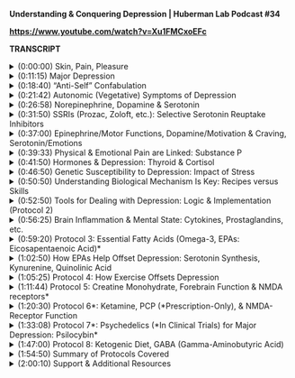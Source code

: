 **Understanding & Conquering Depression | Huberman Lab Podcast #34**

**https://www.youtube.com/watch?v=Xu1FMCxoEFc**

**TRANSCRIPT**

<details>
  <summary>(0:00:00) 	Skin, Pain, Pleasure </summary>
- Welcome to the Huberman Lab Podcast, where we discuss science and science-based tools for everyday life. I'm Andrew Huberman, and I'm a Professor of Neurobiology and Ophthalmology at Stanford School of Medicine. This month, we're talking all about disorders of the mind, things like depression, attention deficit disorders, eating disorders, schizophrenia, and bipolar disorder. During the course of this month, we are going to discuss the psychological and biological underpinnings of mood disorders of all kinds. You'll learn a lot of science. You'll also learn a lot about the various treatments that exist and that are in development for these various mood disorders. We will talk about behavioral tools, things like exercise, meditation, breath work, but also prescription drugs, supplements and novel compounds that are now being tested in various clinical trials. Across the month, I think you'll start to realize that there are common pathways underlying many mood disorders. In fact, mood disorders that look quite different from one another often depend on the action of the same neurochemicals or neural circuits in the brain and body. That actually should be a point of great relief because what it means is that by understanding the biology of one mood disorder or understanding how one treatment or behavioral intervention can impact a mood disorder, we gain insight into other mood disorders as well. As always, we will discuss science and science related tools that people could implement should they choose. Before we dive into today's topic, I'd like to discuss a very particular set of scientific findings that relate to today's topic, and that are important for understanding all mood disorders and all states of motivation, happiness, and sadness, as well as depression. Basically, I'm going to paraphrase a brief segment of my discussion with Dr. Anna Lembke, who I sat down with to discuss addiction and the biological basis of addiction and addiction treatment. A very important aspect of that discussion was when Dr. Lembke described the pleasure pain balance, literally the circuits in our brains that control our sense of pleasure and pain, and ultimately whether or not we remain happy in our pursuit of pleasure or not. This is an absolutely crucial aspect to the way that we function in everyday life, and especially under conditions of mood disorders. The pathway that she was describing is the so-called pleasure system. However, what most people don't realize is that the pleasure system is also directly associated with, and in fact is the very same system that modulates mental or psychological anguish and pain. Essentially what she described is that whenever we pursue something that we think will bring us pleasure, and that could be anything that we think will bring us pleasure from food, to video games, to sex, to a particular job or goal, short-term or long-term, that we experience release of the neuromodulator dopamine. Now, dopamine is associated with increased levels of motivation and drive. It is not the molecule of reward, it is the molecule of craving motivation and drive. However, as Dr. Lembke pointed out, when we are in pursuit of something, there is a release of dopamine in our brain that makes us feel motivated, and in general, it makes us feel good. But very shortly thereafter and beneath our conscious awareness, there is a tilt of the pleasure pain balance in the brain, literally a shift in the neural circuits that underlie pleasure and pain, such that every bit of pleasure or pleasure seeking that causes release of dopamine will be balanced out by a little bit of pain. And we don't experience this as physical pain, at least not at first, we experience it as craving for more of the thing that brought us pleasure. Now, that sounds pretty good. You get pleasure and then you get a little bit of pain to balance it out. It's subconscious and you experience it as the desire to seek out more pleasure. However, it's actually more diabolical than that. And we really need to keep an eye on this if we are to remain happy, if we are to remain in pursuit of our goals. The crucial thing to understand is that if we remain in constant pursuit of pleasure, the pain side of the balance tips so that each time we are in pursuit of that pleasureful thing, activity, or substance, we are going to experience, we literally achieve less dopamine release each subsequent time. So we get less pleasure and the amount of craving increases. Now, after a certain point or threshold, we call that addiction. And the way to reset the balance, and this is very important, the way to reset the balance is actually to enter into states in which we are not in pursuit of pleasure, to literally enter states in which we are bored, maybe even a little bored and anxious, and that resets the pleasure pain balance so that we can return to our pursuit of pleasure in a way that's healthy, and then in an ongoing way, won't lead to this over tipping or this increase in the amount of pain or addiction. So this is very important. And if this seemed vague, what this means is we should always be cautious of any state of mind or body or any pursuit that leads to very large increases in dopamine. And if it does, we should be very careful to not pursue that repeatedly over time. During today's episode, I'm going to give an example, a real life example of a discussion that I've been in with a young man who's 21 years old who's dealing with a disruption in this pleasure pain balance. He is essentially depressed and he's depressed because of his ongoing pursuit of a particular activity that initially led to a lot of dopamine, but over time has led to less and less dopamine and more and more of this pain side of the balance. We could call him addicted to that particular activity. Whether or not he's addicted by clinical standards or not, really, isn't important. What is important is that he experiences this as depression, as low affect as it's called or anhedonia, an inability to experience pleasure from that thing or from anything else. And he's currently undergoing treatment through a rebalancing of his pleasure pain pathway. So while I can't reveal his identity to you, that wouldn't be appropriate. He did give me permission to reveal the general architecture of what he's coping with. And I spent some hours with him on the phone this week, talking to him as well as to the various people that he's working with to really understand what's going on here 'cause I think it can illustrate the relationship between dopamine, pleasure, and pain for sake of addiction, but also for understanding how to avoid depressive states, how to remove ourselves from depressive states. And as you'll see today, as we discussed depression, many of the molecules and neural pathways and biological mechanisms that we know can be used to counter depression, feed back onto this pleasure pain balance. 

Before we begin, I'd like to say that this podcast is separate from my teaching and research roles at Stanford. It is however, part of my desire and effort to bring zero cost to consumer information about science and science related tools to the general public. In keeping with that theme, I'd like to thank the sponsors of today's podcast. Our first sponsor is InsideTracker. InsideTracker is a personalized nutrition platform that analyzes data from blood and DNA to help you better understand your body and help you reach your health goals. I've long been a believer in getting regular blood work done for the simple reason that many of the factors that impact our immediate and long-term health can only be detected from a quality blood test. The problem with most blood tests, however, is that you get information back about hormone levels, metabolic factors, et cetera, but you don't really know what to do with that information. Some things might be flagged as too high or too low, but really interpreting those data and taking action to bring those numbers into the ranges that you want is what it's really about. An InsideTracker makes all that very easy. They have a platform, it's a dashboard that will tell you for instance, what sorts of dietary changes or supplementation changes or exercise changes will help you bring various hormones, metabolic factors, and other factors into the ranges that are right for you. If you'd like to try InsideTracker, you can go to insidetracker.com/huberman. And if you do that, you'll get 25% off any of InsideTracker's plans. Just use the code "huberman" at checkout. Today's episode is also brought to us by Athletic Greens. Athletic Greens is an all-in-one vitamin mineral probiotic drink. I've been using athletic greens since way back in 2012. And so I'm delighted that they're sponsoring the podcast. The reason I started taking Athletic Greens and that I still take Athletic Greens is that it really covers all of my foundational nutrient and micronutrient needs. It has vitamins, minerals, and the thing that's especially important to me these days is the probiotics, because there are so many data that show that having a healthy gut microbiome is vital to having a healthy immune system and for healthy gut brain axis, literally the functioning of your brain, your mood, various aspects of brain inflammation or limiting brain inflammation are facilitated by having a healthy gut microbiome. And that's facilitated by getting the proper probiotics. If you'd like to try Athletic Greens, you can go to athleticgreens.com/huberman. And if you do that, you can claim their special offer. The special offer is five free travel packs, which make it very easy to mix up Athletic Greens while you're on the road or in the car, and a year supply of vitamin D3K2. Vitamin D3K2 have been shown to have a number of different positive health effects on hormones, on cardiovascular health, and so on. Again, that's athleticgreens.com/huberman to claim their special offer. Today's episode is also brought to us by Belcampo. Belcampo is a regenerative farm in Northern California that raises organic, grass fed, and finished certified humane meats. I don't need a lot of meat. Typically my diet regime is one in which I fast until about noon, and then I have a lunch which is fairly low carbs. So I'll have some piece of meat or chicken or fish and some salad typically. And then in the evening is when I tend to emphasize carbohydrates. That helps me be really alert during the day and sleep well at night. When I do eat meat, I insist that the meat be of the very highest quality and that it is sourced in humane ways. Belcampo's animals graze on open pastures and seasonal grasses, and that results in meat that is higher in nutrients and healthy fats. There are now a lot of data pointing to the fact that high levels of omega-3 fatty acids are vital for mood, for cardiovascular health and various aspects of maintaining what's called a healthy Inflammatone, the various things in our brain and body that maintain a healthy inflammation response, but one that doesn't go out of whack or get unchecked in any way that is detrimental to us. If you'd like to try Belcampo, first-time customers can get 20% off by going to belcampo.com/huberman and using the code "Huberman" at checkout. That's belcampo.com/huberman for 20% off and use the code "Huberman" at checkout. 
  </details>
  
<details>
<summary>(0:11:15)	 Major Depression</summary>
Today we're discussing depression. In particular, we're going to talk about major depression. The phrase major depression is used to distinguish one form of depression from the other, the other one being bipolar depression. Bipolar depression, sometimes called bipolar disorder, is really characterized by manic highs. So where people aren't sleeping and they're talking very fast, and they're buying things and pursuing resources that they can't afford, they're starting relationships left and right, they're manic, followed by periods of crashes of feeling very low, lethargic, and so on. Bipolar depression is an absolutely crucial thing for us to discuss. And therefore we are going to have an entire separate episode related to bipolar depression. Today, we're going to talk about major depression, also sometimes called unipolar depression, just because it doesn't have the highs and lows. It's more characterized by the lows. We're going to talk about the biology, the psychology, and the various treatments, behavioral, drug, supplementation, diet, exercise, all of that. Before we go forward into the material, I just want to emphasize that any discussion about mood disorders carries with it a particular sensitivity, and that sensitivity is one related to self-diagnosis. Today's episode, and indeed in the future episodes for this month on mood disorders, you're going to hear various symptomologies that are used to diagnose and characterize these disorders. If you recognize some of these symptomologies in yourself or in others that you know, that's an important thing to take note of. However, accurate diagnosis really should be done by a qualified healthcare professional. So at once I'm saying, keep your eyes and your ears up for things that sound familiar to you that might be of concern. And at the same time, I'm saying don't necessarily leap to conclusions. Take those flags of concern if they're there and bring them to a qualified healthcare professional, and they'll be able to properly diagnose you as having a particular mood disorder or diagnose somebody as having a particular mood disorder or not. And that's an essential step. I don't say this to protect us, I said this really to protect you. Okay, let's have a fact-based discussion about depression. And I promise you that where we don't know certain things about depression, I will be clear to tell you. In fact, we are going to talk about some treatments for depression that are looking very promising, and that right now are actually being used more and more. And from my read of the mechanistic literature, we're still a bit in the dark as to how these work. That's actually a common theme of medicine. Many times there are treatments that seem promising or that look really terrific. And there isn't a lot of understanding about mechanism. However, any good discussion about neuroscience and in particular about mood disorders, has to get into mechanisms. So we're going to do that. And in doing that, we're going to frame the discussion for the tools of how to keep depression at bay and how to deal with it if you happen to find yourself depressed, or if you know somebody else who's depressed. What is this thing we call depression? Was I mentioned before, it has two forms, bipolar depression, which we're not talking about today, and major depression, also called unipolar depression is the other. Major depression impacts 5% of the population. That is any enormous number. That means if you're in a class of 100 people, five of them are dealing with major depression or have at some point. Look around you in any environment and you can be sure that a good portion of the people that you're surrounded by is impacted by depression, or will be at some point. So this is something we really have to take seriously and that we want to understand. It is the number four cause of disability. A lot of people miss work, miss school, and before then likely perform poorly in work or school due to major depression. Now there's a very serious challenge in having a discussion about depression and it relates directly to the challenges in diagnosing depression. Earlier, I did an episode with Dr. Karl Deisseroth, who is indeed a medical doctor and a PhD. He's a psychiatrist. And he made a very important point, which is that the field of psychiatry and psychology are confronted with a challenge, which is they're trying to understand what's going on within the stuff that's in our brains that's deep to our skulls. We don't have access to that without brain imaging and electrodes and things like that. Someone just comes into the office and the dissection tool for depression so to speak is language. In order to determine if somebody has depression or not, we have to use language, how they talk about things, also how they carry their body. Also some general patterns of health. So let's talk about depression the way that clinicians talk about depression, because one of the issues is that we use the word depression loosely. A lot of people say, "Oh, I'm so depressed. "I didn't get this job or I'm so depressed. "I just don't know, I had a really rough week "or I'm exhausted. "I'm so depressed or I'm so depressed "I thought I was going to go on vacation "and then they canceled the flight." Okay. That is not clinical depression. That's called being bummed out, being sad or disappointed. Now that person might be depressed, but clinical depression actually has some very specific criteria. And those criteria are mainly characterized by the presence of certain things and the absence of a few particular things. So let's talk about the things that are present in somebody that has major depression. First of all, there tends to be a lot of grief. There tends to be a lot of sadness. That's no surprise. The threshold to cry is often a signature of depression. Now that doesn't mean that if you cry easily, that you're depressed. Some people cry more easily than others, but if you're somebody who typically didn't cry easily and suddenly you find yourself crying very easily, that could be a sign of depression. And I want to emphasize, could. There's also this thing that we call anhedonia, a general lack of ability to enjoy things, things that typically or previously we enjoyed. Things like food, things like sex, things like exercise, things like social gatherings, a kind of lack of enjoyment from those things. Sometimes that lack of enjoyment is sad, and sometimes it's just flat, it's just kind of neutral. It doesn't feel good because nothing there. It's like bland food. It's like these experiences are analogous to biting into your favorite article of food and it just not tasting very good. It just doesn't taste like anything at all. And that's a common symptom of major depression. The other one is guilt. Oftentimes people with depression will feel very guilty about things they have done in the past, or they'll just generally feel badly about themselves. And we're going to talk about this because it relates to some of the more serious symptomology seen in depression sometimes, things like self harm, mutilation, or even suicide. But for the time being, we want to frame up anhedonia, this lack of ability to achieve or experience pleasure, or kind of a flat affect as it's called. 
</details>
  
<details>
<summary>(0:18:40) 	“Anti-Self” Confabulation</summary>
Sometimes even delusional thinking, negative delusional thinking, and in particular anti-self confabulation. What is anti-self confabulation? Well, first of all, confabulation is an incredible aspect of our mind and our nervous system. You sometimes see other forms of confabulation in people who have memory deficits either because they have brain damage or they have age-related dementia. A good example of this would be someone with age related dementia sometimes will find themselves in a location in the house and not know how they got there. And if you ask them, "Oh, what are you doing here?" They will create these elaborate stories. "Oh, I was thinking about going to the shopping today, "and I was going to take the bus, "and then I was going to do this." They create these elaborate stories, they confabulate. And yet that person hasn't left the house in weeks and that person doesn't have a driver's license. And so they're really just creating this stuff. They're not lying to get out of anything, they're confabulating. It's as if a brain circuit that writes stories, just starts generating content. In major depression, there's often a state of delusional anti-self confabulation, where the confabulation are not directly or completely linked to reality, but they are ones that make the self, the person describing them, seem sick or in some way not well. A good example would be somebody who experiences a physical injury perhaps. Maybe they break their ankle, maybe it's an athlete, and they also happen to become depressed. And you'll talk to them and say, "How are things going? "How's your rehab though?" And they go, "Oh, it's okay. And I don't know. "I feel like I'm getting weaker and weaker by the day. "I'm just not performing well." And then you'll talk to the person that they're working with, their kinesiologist or whoever the physical therapist is. And they'll say, "No, they're actually really improving. "And I tell them they're improving, "but somehow they're not seeing that improvement, "they're not registering that improvement." You notice that sometimes it's subtle and sometimes it's severe, but they'll start confabulating. You'll say, "I actually heard you're doing much better. "You're getting better, you're taking multiple trips "around the building now "before you could barely get out of bed." And they'll say, "Yeah, well basically, they changed some things "about the parking lot that make it easier to move around. "So it's not really me." And these aren't people that are just explaining away their accomplishments 'cause they're trying to brush off praise. They are viewing themselves and they're confabulating according to a view that is very self-deprecating to the point where it doesn't match up with reality. It's not what other people see and it's actually not matched up with reality. And that's a symptom of depression that I think we don't often think about or conceptualize enough. So it's not just telling people, "oh yeah, it's not as good as it seems. Everything's bad." These people really believe that and it becomes disconnected from reality. So it's if they're sort of sinking into a pit and they're losing touch with the realities of the world, including data about themselves, their ability to move and get around it, for example, in that particular instance that I used as an example, but there are others as well. 
</details>
  
<details>
<summary>(0:21:42) 	Autonomic (Vegetative) Symptoms of Depression</summary>
The other common symptomology of major depression is what they call vegetative symptoms, okay? So vegetative symptoms are symptoms that occur without any thinking, without any doing, or without any confabulation. These are things that are related to our core physiology. The word vegetative, you might know it sounds like vegetable. It actually relates to a system in the body that nowadays is more commonly called the autonomic nervous system. The vegetative nervous system and the autonomic nervous system, historically were considered sort of one in the same. And it relates to things like the stress response or to our ability to sleep. So vegetative symptoms be things like constantly being exhausted. The person just feels exhausted. It's not because they exercise too much, it's not necessarily because of a life event, it could be, but they're just worn out. They don't have the energy they once had. So it's not in their heads, it's probably, and now I think we have good data to support the fact that there's something off, something is disrupted in the autonomic or so-called vegetative nervous system. And one of the most common symptoms of people with major depression, one of the signs of major depression is early waking and not being able to fall back asleep despite being exhausted. So waking up at 3:00 AM or 4:00 AM or 5:00 AM just spontaneously and not being able to go back to sleep. I want to emphasize that that could happen for other reasons as well, but it is a common symptom or warning sign of major depression. So let's talk more about sleep and depression. It's well-known that the architecture of sleep is disrupted in depression. What's the architecture of sleep? I've done entire episodes about this, but very briefly in two sentences, although they're probably be run on sentences, early in the night, you tend to have slow wave sleep more than REM sleep or Rapid Eye Movement sleep. As the night goes on, you tend to have more Rapid Eye Movement sleep. That architecture of slow wave sleep preceding Rapid Eye Movement sleep is radically disrupted in major depression. In addition, the pattern of activity in the brain during particular phases of sleep is disrupted. Now this is during sleep. So this can't be that people are creating this situation for themselves. These are real physiological signs that something is off in this so-called autonomic or vegetative nervous system. And then there are some other things that relate to the autonomic nervous system, but that we normally think of as more voluntary in nature. And these are things like decreased appetite. So you can imagine that one could have decreased appetite because of the anhedonia, the lack of pleasure from food, right? If you don't enjoy food, then you might be less motivated to eat it. That makes sense. As well because of these disruptions in the autonomic nervous system, these vegetative symptoms, as they're called, you can imagine that someone would have decreased appetite because some of the hormones associated with appetite, hypocretin orexin and things of that sort, ghrelin, that those will be disrupted. And if those names of hypocretin orexin and ghrelin don't make any sense to you, don't worry about it. What those are just hormones that impact when we eat, when we feel hungry, and when we crave food more, as well as when we feel full, we have enough so-called satiety. If you want to learn more about those, we did entire episodes on eating and metabolism. So you can see that the symptomology of major depression impacts us at multiple levels. There's the conscious level of how excited we are generally. Well, that's reduced. There's grief, there's guilt, there's crying, but then there's also these vegetative things. There's disruptions in sleep, which of course make everything more challenging when we're awake. We know that sleep is so vital for resetting. You're waking up early, you can't get back to sleep. That's going to adjust your affect, your emotions in negative ways. We know this. And appetite is off. And there are hormones that get disrupted. So cortisol levels are increased. In particular, there's a signature pattern of depression whereby cortisol, the stress hormone that normally is released in a healthy way only in the early part of the day is shifted to late in the day. In fact, a 9:00 PM peak in cortisol is one of the physiological signatures of depressive like states. It's not the only one, but it is an important one. So there are a lot of things going on in major depression. And by now you're probably thinking, goodness, this is dreadful. Like there's all this terrible stuff. And indeed it is terrible. It is a terrible thing to find oneself in a mode where things feel sad, you feel guilty, you're exhausted. And oftentimes there's also an association with the anxiety system. So just because people are exhausted and lethargic and they don't enjoy things, doesn't necessarily mean that there's an absence of anxiety. There can also be a lot of anxiety about what's going to happen to me. Am I going to be able to achieve my goals in life? Will I ever get out of this state? And so things really start to layer on. And if this sounds depressing to you, it is indeed depressing. This is really the place that many people find themselves. And it's a pit that they just don't know how to climb out of. 
</details>
  
<details>
<summary>(0:26:58) 	Norepinephrine, Dopamine & Serotonin</summary>
So let's just take a few minutes and talk about some of the underlying biology that creates this cloud or this constellation of symptomology. I think that's really important to do because if we want to understand the various treatments, how they work and why they work and how to implement them, we have to understand some of the underlying biology. So let's spend a few minutes talking about the biology of depression, what's known and what's not known. Because in doing that, I think you'll get a much clearer picture about why certain tools work to relieve depression and why others might not. So one of the most important early findings in the search for a biological basis of depression was this finding that there are drugs that relieve some of the symptoms of depression. Those drugs generally fall into three major categories, but the first set of ones that were discovered were the so-called tricyclic antidepressants, and the MAO inhibitors, the monoamine oxidase inhibitors. You don't need to understand that nomenclature, but I'm going to give you a little bit of detail so that if you want to understand it, you can. Most of this work took place in the late 1950s and in the 1960s, and continued well until the 1980s when new classes of drugs were discovered. And these tricyclic antidepressants and the MAO inhibitors largely worked by increasing levels of norepinephrine in the brain, as well as in the body, in some cases. And they were discovered through a kind of odd set of circumstances. We don't have time to go into all the history, but suffice to say that they were discovered because of the exploration for drugs that alter blood pressure. Norepinephrine impacts blood pressure, and drugs that lower blood pressure reduce levels of norepinephrine. And that in many cases, was shown to lead to depression or depressive like symptoms. And so these drugs, these tricyclic drugs, and the MAO inhibitors actually increase norepinephrine. And frankly, they do quite a good job of relieving some, if not all of the symptoms of major depression. However, they carry with the many side effects. Some of those side effects are side effects related to blood pressure itself, by increasing noradrenaline, norepinephrine as it's called, you raise blood pressure. That can be dangerous, that can be uncomfortable. But they also have a lot of other side effects. The reason they have other side effects is because they impact systems in the brain and in the body that impact things like libido, appetite, digestion, and others. And we'll talk about each of those in sequence. Okay, so the experience that clinicians had of observing some relief for depression with the tricyclic antidepressants and with MAO inhibitors was terrific, but there were all these side effects, side effects that people really did not like, they didn't like these drugs at all. A lot of people get dry mouth, I mentioned the low libido, they'd have sleep issues, appetite issues, weight gain. They made some people so uncomfortable that they preferred not to take them, even though when they didn't take them, they had a worsening or a maintenance of their depressive symptoms. A decade or so later, there was the discovery of the so-called pleasure pathways in the brain. These are pathways, literally groups of neurons that reside in different locations in the brain but connect to one another. So it's a circuit. And when you stimulate these neurons with certain behaviors or with electrical stimulation in an experiment, believe it or not, that's been done in both animals and humans, animals and humans become very, very motivated to get more stimulation of these pathways. So this pleasure pathway or these circuits for pleasure are very what we call reinforcing. In fact, animals and humans will work hard to get stimulation of these brain areas even more than they will work to obtain sex, drugs, or even if they are addicted to a particular drug and they are in a state of withdrawal, the ultimate state of craving, if given a choice, a person or an animal will select to have stimulation of this pleasure pathway instead of the drug itself. And that is a major and significant finding. This pleasure pathway, as it's sometimes called, involves areas like the nucleus accumbens and the ventral tegmental area. These are areas of the brain that are rich with neurons that make dopamine. And if you think to the symptoms of depression, of anhedonia, lack of pleasure, a lack of ability to experience pleasure, well, that was a smoking gun that there's something wrong with the dopamine pathway in depression. And indeed that's the case. So it's not just norepinephrine, it's also the dopamine or pleasure pathway is somehow disrupted. 
</details>
  
<details>
<summary>(0:31:50) 	SSRIs (Prozac, Zoloft, etc.): Selective Serotonin Reuptake Inhibitors</summary>
And then in the 1980s, there was the discovery of the so-called SSRIs Most people are now familiar with the SSRIs, the Selective Serotonin Re-Uptake Inhibitors. The SSRIs worked by distinct mechanisms from the tricyclic antidepressants and the MAO inhibitors. As their name suggests, SSRI, Selective Serotonin Re-Uptake Inhibitors prevent serotonin from being wiped up from the synapse after two neurons talk to one another. What do I mean by that? Well, here's some very basic Neurobiology 101. If you don't know any neurobiology, you're going to know some in about 15 seconds. Neurons communicate with one another by spitting out chemicals into the little gap between them. The little gap between them is called the synapse or by the Brits, the synapse. Those chemicals bind to the neuron on the opposite side and cause changes in the electrical activity of that neuron on the other side of the synapse. Serotonin is one such neurotransmitter or more specifically, it's a neuromodulator, can change the activity of large groups of neurons in very meaningful ways. Selective serotonin re-uptake inhibitor means when a person takes this drug, some of those drugs include things like Prozac or Zoloft, the more typical names or more generic names are things like fluoxetine, when people take those, more serotonin hangs out in the synapse and is able to be taken up by the neuron on the opposite side because of this selective re-uptake inhibition. It prevents the clearance of serotonin from the synapse and thereby more serotonin can have an effect. So SSRIs don't increase the total amount of serotonin in the brain. They change how effective the serotonin that's already in the brain is at changing the activity of neurons, okay? So they don't increase serotonin, they increase the efficacy or the function of serotonin in the way that I just described. So that was more than 15 seconds, but now you understand how SSRIs work. And I wouldn't be talking about SSRIs if they didn't in fact work. Yes, there are many problems with SSRIs. They do carry certain side effects in many individuals. Also, about a third of people that take SSRIs don't derive any benefit, it doesn't relieve their symptoms of depression. However, for the other two thirds, there's often a relief of some, if not all of the symptoms of major depression. The problem is the side effects that accompany those SSRIs. And so these days SSRIs are a complicated topic. It's sort of what I would call a barbed wire topic because we often hear about all the problems with them, but these drugs also have saved a lot of lives. They've also improved a lot of lives. The issue is that they tend to have varying effects on different individuals, and sometimes varying effects over time. So they'll work for awhile then they won't work for a while. There are also a lot of mysteries about the SSRIs, and those mysteries bother people. What mysteries am I referring to? Well, SSRIs increase the amount of serotonin or more specifically, they increase the efficacy of serotonin at the synapse, that happens immediately, or very soon after people start taking SSRIs. But people generally don't start experiencing any relief from their symptoms of depression if they're going to experience them at all, until about two weeks after they start taking these drugs. So there's something going on there that's not clear. One idea is that the SSRIs actually can improve symptoms of depression or even remove symptoms of depression through so-called neuro-plasticity by changing the way that neural circuits function. And there are many on this, but the main categories of studies on SSRIs that relate to neuroplasticity fall into two camps. One is that the ways in which SSRIs might, and I want to emphasize, might be able to trigger the production of more neurons in the brain, in particular areas of the hippocampus called the dentate gyrus and others, that impact memory. This is important. We're going to come back to memory. The other is that the SSRIs have been shown in various scientific studies to reopen critical periods of plasticity. I'll just briefly describe one of those studies. There was a study done by Lamberto Maffei's group in Pisa, that explored brain plasticity that's known to be present in young animals and disappear in older animals. And this is also true in humans that younger humans have a far more plastic brain that can change in many more ways more easily than can the older brain. And what they showed was that fluoxetine, Prozac, given to adult animals can reopen this incredible period of plasticity, can allow more plasticity to occur. That was interesting. I mean, it's purely through increases in serotonin transmission. And there are other studies showing that fluoxetine can increase the number of new neurons that are born into the adult brain, so called neurogenesis, the production of new neurons. 
</details>
  
<details>
<summary>(0:37:00) 	Epinephrine/Motor Functions, Dopamine/Motivation & Craving, Serotonin/Emotions</summary>
So it's very clear that there are at least three major chemical systems in the brain; norepinephrine, dopamine, and serotonin that relate to and can adjust the symptoms of depression. And those actually can be divided into separate categories. So for instance, epinephrin or norepinephrine is thought to relate to the so-called psychomotor defects, sometimes called psychomotor retardation. This is the lethargy, this is the exhaustion, this is the inability to get out of bed in the morning. Dopamine is thought to relate to the anhedonia, or I should say lack of dopamine in depressive patients is thought to lead to the anhedonia. The lack of ability to experience pleasure. And serotonin is thought to relate to the grief, the guilt, some of the more cognitive or more emotional aspects of depression. So we've got the norepinephrine system related to activity and alertness, the dopamine system relating to motivation, pleasure, and the ability to seek and experience pleasure, and then the serotonin system that's related to grief. And unfortunately, brains and organisms don't work in a simple mathematical way where you just say, oh, well, this person's experiencing a lot of grief, but they don't have any problems with lethargy. And so let's just boost up their serotonin. On paper it works, but oftentimes it doesn't work clinically. And another patient, you might get somebody who can't experience pleasure, but they're kind of anxious. They don't have any trouble sleeping, but they're just much more anxious and frustrated than they normally are, and they meet the symptoms of depression. Well, you might think, oh, well, do you just give that person some drugs increase dopamine and everything will be better? And indeed, in some cases that's true. There are drugs like Wellbutrin, which function more specifically on the dopamine system to increase dopamine and they also increase norepinephrine. Many people get great relief from things like Wellbutrin. They don't really impact the serotonin system so much. And therefore you don't get a lot of the serotonergic or serotonin related side effects. However, some people feel far too anxious on those drugs, some people get addicted to those drugs in a way, because a lot of those drugs that increase dopamine make you want more of those drugs. So you start to realize that what makes sense on paper doesn't always make sense clinically. And this is why it's complicated. And a really good psychologist and a really good psychiatrist will work with someone to try and pull and push on these various systems to find the combination of drugs that may be or may not be correct for them. There's a fourth aspect of the chemistry of depression that's really important to understand. And that's pain. 
</details>
  
<details>
<summary>(0:39:33) 	Physical & Emotional Pain are Linked: Substance P</summary>
We've talked about pain on this podcast before, but even if you didn't hear the episode on pleasure and pain, just want to emphasize that pain is something that we experience in our body, no surprise there, an injury, a cut, et cetera, but that we also experience emotional pain. And those systems are linked in very intricate ways. There's actually some data showing that pain relievers, Tylenol, Aspirin, these sorts of things, can help certain people with emotional pain. Now I'm not recommending people run out and take those things for emotional pain. But actually, if you think about it, that shouldn't come as any surprise. given the enormous number of people that take painkillers, opioids and things like them to try and relieve their psychological pain. And as we know, those drugs are very, very problematic for many individuals. They can help certain individuals, but they are very prone to abuse and they can induce addiction very easily in a number of people. There's a substance that's literally called substance P, the letter P, that's manufactured by neurons in our brain and body, which underlies our sensation of pain. And indeed substance P inhibitors have been used to treat depression, and in some cases works. A lot of people with depression are hypersensitive to pain, and of course they could have multiple things going on. They could have chronic pain or chronic injury and major depression. So you start to get the constellation of the many things that could happen. So that's all I want to say today about the chemistry underlying depression or major depression. There's a lot more there, but I think if you understand the norepinephrine system and that it relates to some of these things like lethargy, the psychomotor defects, as they're called, dopamine and how it relates to motivation and lack of motivation and lack of dopamine and depression, and serotonin and its relationship to grief, and that low serotonin can lead to extreme grief and shame and higher serotonin levels can sometimes restore a sense of wellbeing and safety and feeling good about oneself. If you understand that and you understand that physical pain is somehow involved in certain cases, I think you will know more about depression and its underlying chemistry than most all people out there. And if you'd like to learn more, I invite you to pursue searching those terms further on the internet. And we'll certainly go into them in more depth. But that really sets the stage for where we're headed next. 
</details>
  
<details>
<summary>(0:41:50) 	Hormones & Depression: Thyroid & Cortisol </summary>
So next I'd like to talk about hormones and how they relate to depression. And I'd also like to talk about stress and how it relates to depression, as well as talk about some of the genetics or the predispositions to depression. And for those of you that are thinking, hey, I want the tools. I want to know how to fix depression. I understand the desire for that. I will just ask if you hang in here with me a little bit longer, not only will you learn a lot more about how this complicated mood disorder works, some of the more interesting things about it, but it will also position you to get a lot more out of the tools that we will describe. You always have the option to skip forward of course, but I think it's important to understand some of the hormonal and stress-related aspects of depression. So let's talk about hormones. 20% of people that have major depression have low thyroid hormone. Thyroid hormone is related to metabolism. Oftentimes we think about thyroid is only related to having a fast metabolism, but thyroid is related to all forms of metabolism, including our ability to synthesize new tissues like protein and repair injuries. I did a whole episode on thyroid and growth hormone. If you want to check that out, all of that is archived at hubermanlab.com. It's all timestamped, et cetera. You can find on YouTube, Apple, Spotify, all those places. So if you're curious about thyroid hormone and growth hormone, and you want to do the deep dive on those, and you want to learn how to alter their levels using various approaches, check that out. But 20% of people with major depression are hypo thyroidal. They don't make enough thyroid. And that leads to low energy, low metabolism in the brain and body. And there's a condition called Hashimoto's, which is essentially low thyroid output. And again, I don't want to get into all the tools related to thyroid. Sometimes a psychiatrists will prescribe thyroid medication to increase thyroid output in people that are depressed and that will work to relieve the symptoms. So there isn't necessarily a direct problem with serotonin, dopamine, and norepinephrine or substance abuse. Sometimes it's a thyroid problem. So there are certain situations or conditions that can impact the thyroid hormone system and make people more susceptible to depression or make a pre-existing depression worse. And those are things like childbirth. So it's well-known that women who give birth can often undergo what's called postpartum depression. It actually comes from the word post parturition depression. They give birth, what's happier, what's more joyful than the birth of a new healthy child, and they will lapse into a depression. And that's thought to be hormonally related, either directly to the thyroid system or perhaps to the cortisol system as well. We'll talk about cortisol in a moment. As well, certain women during certain phases of their menstrual cycle experience symptoms that are very much like clinical depression, and oftentimes are diagnosed with clinical depression appropriately. And of course the menstrual cycle is associated with shifts in hormone levels. As well, menopausal and post-menopausal women are more susceptible to major depression, regardless of whether or not they've had that major depression earlier in their life. So these are things to be on the lookout for and to definitely talk to a doctor and get a blood panel that hopefully includes measures of thyroid hormone and cortisol hormone. Why cortisol hormone? Well more stress is correlated with more bouts of major depression across the lifespan. How many bouts? Well, it turns out that as you go from having one to two to three, well, when you hit four to five bouts of really intense, stressful episodes in life, these tend to be long-term stressful episodes, your risk for major depression goes way up. So whether or not you have a genetic predisposition to depression or not, one of the best things you can do to try and avoid getting depressed is to learn to control your stress system, to not go from short-term stress, which everybody experiences, we all have short-term stressors, to medium term stress to long-term stress, and to not have too many bouts of long-term stress because that probability of getting depressed goes way, way up. And this is something I've seen over and over again, not just in my scientific career, but just throughout life. People in all sorts of domains, young and old, I've seen that people will go through a very intense relationship, a breakup, sometimes it's the staying together that stressful, sometimes it's a graduate school that can be stressful, sometimes it's some other event. And then some months later they become depressed. And that's because the stress system is associated with the release of cortisol. The cortisol system can dramatically impact the way that these different neuromodulators, dopamine, norepinephrine and serotonin function. And so there's this kind of latent or longer lasting impact on the systems that impact mood and wellbeing. So learning how to control your stress is really key. If you're not depressed or you're somebody that has not lapsed into a depression recently, take control of your stress system. And we did an entire episode on how to conquer stress, and that involves dealing with stress in the short term, the medium term, and in the long-term. And there are a lot of different ways to do that. 
</details>
  
<details>
<summary>(0:46:50) 	Genetic Susceptibility to Depression: Impact of Stress </summary>
One of the more important reasons for learning how to counter stress in order to offset depression is that there is a genetic predisposition that certain people carry to become depressed. There are these studies now of many, many thousands of individuals, these were mainly done in New Zealand, but these studies have now been done elsewhere, looking at many tens of thousands of individuals who carry particular copies of genes, what they call polymorphisms, in particular of a gene called 5HTTLPR, which is a serotonin transporter. So this is a gene that controls or regulates how much serotonin is available in the brain. If you have this gene, this polymorphism, it doesn't necessarily mean that you will be depressed, but it greatly shifts your susceptibility to depression under conditions of stress. So I realize some people are listening to this and some people are watching it on YouTube. So I'm going to describe this in a way that doesn't require looking at any graphs. What I want you to imagine is a very, shallow hill, like a very mellow hill. It's just a ramp set at about 10 or 15 degrees, okay. What we're plotting there in your mind is that with each about of serious stress, so that could be trying to finish a degree or a relationship breakup, or a family member that's sick, or the loss of a loved one or a pet, with each about of stress, the probability that you will experience a major depression goes up. However, if you carry this gene, this HTTLPR gene, the steepness of that curve goes way, way up where it's actually more like a line such that you need far fewer bouts of stress in order to lapse into a major depression, okay? So if the typical person who doesn't carry this polymorphism has to experience two or three or four or five bouts of stress before they lapse into a depression, somebody with this gene is susceptible to getting depression after just one about or two bouts of intense stress, okay? So that's how these genes work. They don't preordain or determine you to be depressed. They raise a susceptibility. And many genes, many things related to heritability in general, work in that way. And we know there's a strong genetic component to depression. How do we know? Well, in what are called concordant monozygotic twins. So these will be identical twins. And they can either be in one biological sack or two biological sacks while in utero, what's called monochorionic or dichorionic. Well, typically it's monochorionic. And identical twins, for which one of those twins goes on to have major depression, there's a 50% probability that the other one will have major depression. So it's not 100%, it's not 100% inherited, it's not 100% generic, as you might say, but there's a much higher predisposition for depression. Whereas in fraternal twins, that number drops, and in siblings, that number drops to about 25%, and in half siblings, it's about 10%. The numbers vary from study to study, but basically the more closely related you are to somebody who has major depression, the more likely it is that you will also get major depression. And therefore, if you haven't gotten major depression, the more likely it is that you should take steps to learn to mitigate stress because stress is the major factor that can trigger one of these depressive episodes. So we've covered a lot related to the stress and the hormones and the neurochemistry of depression. In fact, I think this is probably the deepest I've ever gone into the biology of any topic on this podcast before getting to any specific tools. I mentioned that learning how to mitigate stress and deal with stress, learning how to measure and adjust your thyroid hormone, those might be useful. 
</details>
  
<details>
<summary>(0:50:50) 	Understanding Biological Mechanism Is Key: Recipes versus Skills</summary>
But next I'd like to turn to some very specific tools that people who both have depression or who are prone to depression, as well as people who don't have depression and simply want to maintain a good mood, who want to maintain a positive affect and pursuit of things in life, what are the things that you can do? It turns out there are things that you can do and all of the biology that underlies the utility of those things. Meaning the reasons those things work will now make sense to you because they adjust things like serotonin and dopamine, and they adjust them through very specific pathways. I know for many people learning about mechanism is kind of grueling. I realized this podcast isn't necessarily one that you can listen to passively while doing other things. Although I would hope that you could do that and still enjoy it and extract the information. Why mechanism? Mechanism is so key because mechanism is a little bit like understanding some of the chemistry of cooking. If you read a recipe and you can follow a recipe, you often hear people say, oh, I can follow a recipe. That means that if you have every ingredient in that recipe, you're good. You likely can make that dish. You can make that meal. However, if you understand a little bit of the chemistry of why salt has to be added third and not first, or why the heat has to be adjusted at a particular time, well then not only can you follow a recipe, but that also gives you flexibility for when salt isn't available, or when you want to adjust the flavor of the dish, or when you want to try a new dish, or you want to get experimental. So when you understand mechanism, it puts you in a tremendous place of power to work with your system. So it's not just plug and chug, like take 12 milligrams of this, you either feel better or you don't. You can really start to understand how prescription drugs, supplements, nutrition, behavioral tools, how those things weave together to either work for you or not work for you and get you to paths of healthy mind and body. 
</details>
  
<details>
<summary>(0:52:50) 	Tools	for Dealing with Depression: Logic & Implementation (Protocol 2)</summary>
So let's think about why any tool would work to relieve depression. We've talked about how some of the drugs that impact these different chemical systems might work and why they create some of the problems they create. Problems are mainly created by the fact that they impact lots of systems in the brain and body. So you take a drug to increase serotonin, but that serotonin is also related, not just to mood, but to things related to libido and appetite. And so you start disrupting multiple systems. The same could be said for behavioral tools, right? That any behavioral tool that adjusts the levels of a particular chemical ought to perhaps, provide some relief for some of the symptoms of major depression. Let's take an example that I've talked about before on the podcast, which is, if you get into a very cold shower, you take an ice bath, you will release norepinephrine and epinephrine in your brain and body. There's no question about that. I don't think anyone can really escape that. It's a kind of a universal response to being in cold water. Well, if some aspects of depression are related to low levels of norepinephrine, will taking cold showers relieve your depression? Perhaps it might even relieve certain aspects of that depression. Is it a cure? Well, that's going to depend on the individual. Will exercise help? Well, if you go out for a run, you're going to increase the amount of norepinephrine in your body. If you enjoy that run, it's likely that you'll increase the levels of dopamine and probably serotonin in your brain and body as well. Will that cure your depression? Well, there are a lot of studies exploring how exercise can impact depression. And indeed, regular exercise is known to be a protective behavior against depression, but it also can help relieve some of the symptoms of depression. So you may ask yourself, why would you need drugs at all? Why would there be prescription drugs or the need for supplementation or other things to alleviate the symptoms of depression? Ah, well, that's the diabolical nature of depression, which is if people are far enough along in this thing, this sometimes called disease, sometimes called disorder, but major depression, oftentimes they can't get the energy to even get up and take a bath or a shower. They have no motivation to do it, they have no desire to go for a run. So you say, "Come on, let's go, you'll feel better. "I know you feel better, it generates all these chemicals "I heard on the whatever podcast, Huberman Lab podcast, "or another podcast that getting into action "does all these things." And they just don't want to do it. And to you, a person who's not experiencing depression, that perhaps could just seem like the most frustrating and confusing thing in the world. But it's very important to highlight the fact that these circuits that are accessible to some of us, the circuits for happiness, for pursuit of pleasure, for exercise, for getting in a cold shower, if that's your thing, that those circuits are present in all people, but for certain people that are experiencing major depression and are really in the depths of their depression, they can't really access those circuits in the same way that people who are not suffering from depression can. So I hope that makes it clear. It's not offering any excuses for them. And indeed, I think those behaviors would help jolt them out of some of the symptomology of depression, but they're just not accessible to everybody. So let's talk about the things that people can do to deal with depression. And again, anytime you add a behavior or a tool or a supplement, or subtract a behavior, tool, supplement, drug, et cetera, you absolutely should talk to your physician, especially if you're somebody that's dealing with major depression. 
</details>
  
<details>
<summary>(0:56:25) 	Brain Inflammation & Mental State: Cytokines, Prostaglandins, etc.</summary>
I want to focus on the stress system. And I'm not just going to tell you to get sunlight in your eyes and to get a good night's sleep, although I think everybody should do that on a regular basis, ideally every day, talked about those ad nauseum on this podcast. They will help your sleep, they will help you alleviate stress. I think you should have tools to deal with stress in real time, et cetera. But let's look at depression from the standpoint of a deeper biological phenomenon, which is inflammation and the immune system. There's growing evidence now that many forms of major depression, if not all of them, relate to excessive inflammation. Now inflammation plays an important role in wound healing. It is a positive aspect of our immune system. Our ability to combat wounds, combat illnesses, et cetera, but inflammation gone unchecked, inflammation that lasts too long, or is of too high amplitude, meaning too many anti-inflammatory or inflammatory cytokines and things of that sort in the body is bad. And there's decent evidence now that inflammation can lead to or exacerbate depression. And that if we want to control depression, or limit or eliminate depression, that focusing on reducing inflammation and its associated pathways is a really good thing to do. And I think this is a really good thing for everybody to do regardless of whether or not you suffer from depression or not. And today we're going to talk about exactly how depression comes about through the inflammation pathway. So, first of all, who are the major players in creating chronic inflammation in the brain and body? They are the inflammatory cytokines. Things like IL-6, interleukin-6, things like Tumor Necrosis Alpha, TNF alpha, things like C reactive protein, alright? Not all of these are cytokines. You have interferons and prostoglandins and a lot of these things. But when we are stressed, chronically stressed, we get inflamed, our brain and various locations of the brain become inflamed because certain classes of cells, in particular, those glial cells, the cells that are typically thought to just be support cells, those cells and their biochemistry and their dialogue with the neurons of the brain and body starts to become disrupted. I may have mentioned it earlier, I don't recall. But I certainly mentioned it in an earlier podcast that adrenaline epinephrin, when it's released in the body, it doesn't cross the blood brain barrier, but there are certain things that are able to cross the blood-brain barrier when we are stressed. Things like the E2 prostoglandins, those cross the blood brain barrier. And our blood and our brain, therefore our brain and our body can communicate because certain things can pass through this barrier we call the BBB or the Blood Brain Barrier. And also we have something called the glymphatic system, which is really a plumbing system that links the brain and body. It's the link between the immune system and the brain. 
</details>
  
<details>
<summary>(0:59:20) 	Protocol 3: Essential Fatty Acids (Omega-3, EPAs: Eicosapentaenoic Acid)*</summary>
Well, there is a set of actions that we can take in order to limit inflammation. And this has been shown in several quality peer reviewed studies now to reduce inflammation and to relieve some, and in some cases, all of the symptoms of major depression. One of those approaches is to increase our intake of so-called EPAs or Essential Fatty Acids. There's now a very long list of papers in quality peer review journals showing that when people ingest a certain level of EPA omega-3 fatty acids, the relief from depressive symptoms matches the SSRIs. That's incredible, right? That essential fatty acids could relieve symptoms of depression, as well as some of the prescription antidepressants. Now, this doesn't necessarily mean you run off and stop taking your antidepressants if you've been prescribed them, please don't do that. Please talk to your physician. And I should mention that some of the same studies have shown that increasing our intake of these essential fatty acids, in particular, the EPA variety of omega-3s, can lower the effective dose of things like SSRIs. Meaning if we required a 50 milligram or 40 milligram dose of fluoxetine, that one can get by on a lower dose and thereby perhaps not experience as many or as severe side effects by taking or supplementing with EPAs. Now, the threshold level seems to be about one gram, 1000 milligrams of EPA. So you will sometimes see on a bottle of krill oil or fish oil or any other source, even plant source or other source of EPA that it's 1000 milligrams or 1200 milligrams. But what's really important to look at is whether or not there's more than 1000 milligrams of EPA, because the EPA in particular is what's important here. And actually in exploring some of the literature on the effects of EPAs on cardiovascular health, excuse me, as well as their effects on depression, there's some interesting dose dependent responses, such that people who took anywhere from 400 milligrams to 5,000 milligrams of EPAs, achieved a variety of different benefits. And in some cases, some side effects, we'll talk about those. And it does seem that this 1000 milligrams is the critical threshold for benefiting or getting some relief from depressive symptoms. But people who took two grams seem to do better. And in the cardiovascular health realm, there it's a little more complicated. Some studies point to a very positive effect on cardiovascular health by taking increasing amounts of EPA, others, not so much. The current data point to the fact that for every gram of EPA that one ingest, there's about a 9% improvement in cardiovascular health, the same dose dependent improvement on psychological health in combating depression can't really be stated. I wouldn't say that the more EPA you take, the better you're going to feel so to speak. I don't think the data point to that. However, it does seem that if you take a gram, 1000 milligrams or 2000 milligrams of EPA, there does seem to be some substantial relief for many people, should emphasize many, not all, for many people in major depressive symptoms. So how would this work? 
</details>
  
<details>
<summary>(1:02:50) 	How EPAs Help Offset Depression: Serotonin Synthesis, Kynurenine, Quinolinic Acid</summary>
Well, turns out that these inflammatory cytokines, they impact neurons and the circuits of the brain that relate to things like serotonin, dopamine, and norepinephrine. These inflammatory cytokines act in a variety of different ways, but they mainly act to inhibit the release of serotonin, norepinephrine, and dopamine, or the synthesis of serotonin, norepinephrine and dopamine. And I'll give you one example of how EPAs can positively impact this process. And then it points to a second tool, which is the proper utilization of exercise to offset the effects of depression. So now you should understand why having healthy levels of serotonin is important for maintaining healthy mood. It's not responsible for all the aspects of having a healthy mood, there's also dopamine and norepinephrine, but it is a very important one. Dopamine also called 5HT, essentially derives from a precursor called tryptophan. Tryptophan arrives into our system through our diet, okay, tryptophan is an amino acid. Tryptophan is found in Turkey, it's found in carbohydrates. And that should therefore raise the idea, hmm, I wonder if one of the reasons why people who are depressed have such an appetite for carbohydrate late in foods is because they're trying to get more tryptophan, and therefore more serotonin. And indeed that's the case. Tryptophan is eventually converted into serotonin. However, if there's excessive amounts of inflammation, these inflammatory cytokines cause tryptophan to not be converted so much into serotonin, but to be diverted down a different pathway. The pathway involves something called IDO, Indoleamine, which converts tryptophan into kynurenine. Kynurenine actually acts as a neurotoxin by way of converting into something called quinolinic acid. And quinolinic acid is pro depressive. So if that seems like a complicated biochemical pathway, what's basically happening here is that the tryptophan that normally would be made into serotonin, under conditions of inflammation is being diverted into a neurotoxic pathway. And ingestion of EPAs, because it limits these inflammatory cytokines, things like IL-6, C-reactive protein, et cetera, can cause more of the tryptophan that one ingests or has in their body to be diverted towards the serotoninergic pathway. 
</details>
  
<details>
<summary>(1:05:25) 	Protocol 4: How Exercise Offsets Depression </summary>
Exercise, it turns out, also has a positive effect on the tryptophan to serotonin conversion pathway. And the way it does it is really interesting. You now know that tryptophan can either be converted into serotonin or it can be converted into this neurotoxin, which is a bad thing. Exercise, the activation of the muscles through rhythmic repeated use, in particular aerobic exercise, but also resistance training has been shown to do this to some extent, tends to sequester or shuttle the contouring into the muscle so that it isn't converted into this neurotoxin that is pro depression, okay? There are a lot of steps in the pathway leading to depression, but what this essentially means is that hitting a certain threshold level of EPA intake, whether by supplementation with fish oil or krill oil or through some plant source if you're not into ingesting fish or krill, or trying to get up above that 1000 milligram threshold for EPA by ingesting particular food sources, you certainly can do it through food, you don't have to supplement, but it's easier to do with supplements, that doing that will limit the inflammation that diverts tryptophan into this neurotoxic pathway. And exercise as well, augments this conversion of tryptophan into serotonin because it takes this thing that would potentially be a neurotoxin and it sequesters it, it pulls it away so that it can't actually go have its pro depressive effects. So you've got multiple steps here. We're describing two tools, increasing EPA and regular exercise as a way of increasing serotonin, somewhat indirectly, right? It's by limiting this bad pathway to promote the activity of a good pathway. But from the data that are published in Quality Peer Review journals, it really appears that this inflammation pathway does function to increase depression through these pathways. And so knowing that there are behavioral steps and supplementation based steps, or if you prefer getting your EPAs from typical food, from nutritional approaches, I find that very reassuring that the mechanisms all converge on a common pathway, serotonin. That gives me great peace of mind that when people say, hey, go out for a run, or you should get outdoors exercise, or you should take fish oil like the Scandinavians do, I have Scandinavian family members and they are known to, or I should say they are quite open about the fact that during the winter months in particular when depression is more likely, but throughout the year, really, they make an effort to regularly ingest high levels of EPA, either through ingesting fatty fish and its skin, I'm not a particular fan of ingesting the skin of fatty fish, or by supplementing with Cod liver oil or other types of fish oil, sardines, and things of that sort, sardine oils. There are a number of different things out there that one could use. So I find it very reassuring that there's a common biochemical pathway that can explain why these things not just work, but why they should work. They should work because they operate in the very same biochemical pathways that antidepressants that are prescribed to people do. So what does this mean for you? Well, if you're somebody who suffers from major depression, again, don't stop taking your prescribed medication. Talk to your doctor, but talk to them perhaps about the EPAs and exercise and how these things can impinge on the same biochemical pathways. If you're somebody who is not suffering from major depression, I still think these pathways are really important to understand. And actually knowing these pathways is additional motivation to get regular exercise. I think we all know that we should be getting anywhere from 150 minutes to 180 minutes per week of so-called zone two cardio for cardiovascular effects. Zone two is the kind of melowish cardio where you can sort of hold a conversation if you needed to. But it's a little bit tough, you're kind of sucking for air a little bit. And that's going to limit these depressive like symptoms, I think in all of us. I don't think that we should think of depression as a strict threshold. I'm somebody who personally has made the choice to take 1000 milligrams of EPA per day. I do that by supplementing fish oil. There's debate out there as to whether or not it's better to take EPA NDHA in particular ratios, and whether or not DHA can impact the LDL, which is the so-called bad cholesterol. That's getting really down into the weeds. And we can talk about that in a future episode. But for myself, I notice a pretty substantial positive effect of taking anywhere from 1000 milligrams to 2000 milligrams of EPA per day. I do that through supplementation and I do strive to try and eat some fish, even though frankly, I've never liked the taste of fish. For those of you that would like a little more detail or perhaps a lot more detail into the effects of EPA on depression and in relieving depressive symptoms, and if you want to get into the nitty gritty of it, I invite you to go to examine.com, put in depression, EPA, they list off and have links to 28 studies on the effects of EPA on major depression. If you go to pub med, there are many, many studies on this now that date back several decades, really. If you're interested in the specific effects of EPA, as opposed to DHA, I want to point you towards a particular study entitled, not surprisingly EPA, but not DHA appears to be responsible for the efficacy of omega-3 long chain polyunsaturated fatty acids supplementation and depression, evidence from a meta analysis of randomized control trials. This is a really wonderful paper. The author is Julian Martins, M-A-R-T-I-N-S. It was published in 2009. We will provide a link to this study in the caption. And that study is really the one that at least to me, points to why EPA in particular is what's effective, and that whether or not DHA is problematic or not as a separate issue, but it's really the EPA that one wants to hit a certain threshold level of if one's goal is to get relief from depression or to keep depression at bay by keeping mood elevated, which is why I take a high-dose EPA. So we've got EPA, we got exercise, now you understand how they work to adjust mood. 
</details>
  
<details>
<summary>(1:11:44) 	Protocol 5: Creatine Monohydrate, Forebrain Function & NMDA receptors*</summary>
Now, I want to talk about something that at least for me, was quite surprising when I first learned about it for sake of treatment of mood disorders, and that's creatine. Creatine has a number of very important functions throughout the body. For those of you that are into resistance training, and actually for those of you that are into endurance training as well, creatine has achieved a lot of popularity in recent years because supplementation with creatine can draw more water into muscles and can increase power output from muscles. So it's something that does indeed work. There have been debates about whether or not it's unhealthy for the kidneys to take long-term creatine, supplementation at high doses. And I invite you to go down that rabbit hole. I think most people now accept the idea that for most people, not all, but for most people, low dose creatine supplementation of anywhere from one gram to five grams per day can have a number of positive effects on physical performance. People with kidney issues, et cetera, need to be especially cautious, but creatine is interesting for that purpose. However, there's also a so-called phosphocreatine system in the brain, and that phosphocreatine system has everything to do with the dialogue between neurons and these other cell types called, glial, and glial comprise several cell types, microglia, astrocytes, et cetera, but the foster creatine system in the forebrain in particular, in the front of our brain, has been shown to be involved in regulation of mood and some of the reward pathways as well as in depression. And there are now several studies, at least three, although they're probably more by the time this comes out because they're coming out very quickly now, at least three quality studies pointing to the fact that creatine supplementation doesn't just have these positive effects on physical performance, but can also be used as a way to increase mood and to improve the symptoms of major depression. This has been now done in several double blind placebo controlled studies. The studies have looked at women, have it looked at men, have looked at adolescents, some of whom were taking SSRIs, some of whom were not, they've done magnetic resonance spectroscopy. So spectroscopy is a way that you can look at the concentrations of particular in the brain in real time in humans, it can be used for other things as well, of course. And basically what's been observed is that increasing the activity of the phosphocreatine system in the forebrain can be beneficial or at least is correlated with improvements in mood. So let's just talk for a moment about what's involved with using or supplementing creatine in order to improve mood and perhaps even treat depression. First of all, when I talk about creatine, I'm talking about creatine monohydrate, there are a number of different forms of creatine. Here I'm talking about creatine monohydrate. The American Journal of Psychiatry in 2012, published a study, which was a randomized, double blind placebo controlled trial of oral creatine monohydrate. And what it found is that it could augment or enhance the response to a selective serotonin re-uptake inhibitor, in particular, in women with major depressive disorder. So like EPA, creatine supplementation seems to either lower the required dose of SSRI that's required to treat depression, or can improve the effectiveness of a given dose of SSRI. However, there are other studies that have looked directly at creating supplementation in the absence of SSRIs. And those are interesting as well. There's a wonderful and very comprehensive review on creatine for the treatment of major depression that includes beautiful tables of all the subjects and the dosages, et cetera. I'm not going to read off every line and every column in that review, but we will provide a link to that review as well. One of the things that's really striking about the lists of studies that they include is that most of them used dosages that are pretty reasonable for most people, anywhere from three grams to five grams, sometimes up to as many 10 grams per day of creatine. Many of these also were shown to increase activity of this phosphocreatine system in the forebrain, and some show a relationship between that phosphocreatine system and a particular category of receptors in the brain called the NMDA receptor, N-methyl D-aspartate receptor. The NMDA receptor is one of the first things that every budding neuroscientists learns about because it is the receptor that has particular electrical and chemical properties that make it a critical gate for so-called neuroplasticity. So it's not a receptor that's activated in the brain, typically for just the functioning of the brain on a day-to-day basis. It's a receptor that's activated when circuits are going to change, when they are inspired to change by some very strong stimulus, meaning some experience, or in some cases a drug, or in some cases something else. But the NMDA receptor is a kind of a key node for shifting brain circuitry. And so while the details aren't entirely clear, it seems that creatine supplementation leads to increases in the phosphocreatine system in the forebrain. And that increases in the activity of the forebrain phosphocreatine system relate to changes in the way the NMDA receptors function and may lead to some of the plasticity, the changes in neural circuits that underlie the shift from negative mood and affect to positive mood. Now, there are a lot of gaps. There are a lot of little boxes or bins in the diagram I just laid out for you. And some of them are still truly black boxes, as we say, meaning, we don't really know what's in them yet. And more mechanistic data are coming. However, when you look over the data in this review, or when I look over the data in this review, what you find is that they're pretty striking positive effects of creatine. And one of the more interesting effects is that creatine has actually been shown to increase mania in people that are already manic. And that's interesting, we're not talking about bipolar depression today, but it seems that creatine elevates levels of activation and kind of mood overall. And you could see why that would be a problem for somebody that's already in a manic phase, but it actually might be beneficial for somebody who is very low affect and has major depression. So should you supplement with creatine? Well, as always, talk to your healthcare provider, but if you're somebody who is thinking about things that you can do and things that you can take in order to improve your mood, keep depression at bay, maybe even support other treatments for major depression. the creatine system seems like a logical one. There's at least strong studies and a good number of them to look to, to determine whether or not that's right for you. I personally take five grams of creatine for other reasons. I take it for the physical performance, enhancing effects, but it's kind of nice to think that perhaps it's also helping me improve my mood. That's a choice that I've made for me is in within the margins of safety for me in my life. I don't know that it's right for everybody, but I find it very interesting. And again, I find it particularly interesting because there's a logical biochemical pathway to support the finding that it improves mood and can offset the effects of major depression in some cases, or can improve the effects of antidepressant medication in many cases. When I see mechanism and I see effectiveness, and the mechanism and the effectiveness map to a lot of the same mechanisms that are involved in prescription drugs, that gives me great reassurance that this isn't just some sort of mysterious pathway or mysterious compound by which a creatine might be working. So now we've kind of clustered together EPAs, exercise, and their relationship to inflammation, creatine and its relationship to forebrain function, and the phosphocreatine system, and this NMDA receptor. And as you'll see in a few minutes, that NMDA receptor turns out to be vitally important and is actually one of the main nodes of action for some of the more novel and exciting therapeutics that are being explored now in psychiatric clinics. 
</details>
  
<details>
<summary>(1:20:30) 	Protocol 6*: Ketamine, PCP (*Prescription-Only), & NMDA-Receptor Function</summary>
So let's talk a little bit more about this NMDA receptor and how it relates to some of the more experimental or novel therapeutic compounds for the treatment of major depression. And the compounds that we're going to be talking about, you may have heard of before, one is ketamine, which is getting increasing interest in psychiatric clinics and in various experimental and clinical studies, and the other is PCP. Both ketamine and PCP are known drugs of abuse. For many years, people have abused these drugs, go by the street name, special K, et cetera. And they create dissociative anesthetic states. So dissociative states where people don't feel as closely meshed with their emotions and their perceptions. It's an odd state, I hear. And it's an odd state that clinicians are now leveraging for the treatment of depression. And we'll talk about why that is, but let's talk a little bit about this NMDA receptor and why ketamine and PCP might work for the treatment of depression or how they even could work. I want to be very direct that this is an area that still needs a lot of data. There are however, some excellent papers from really terrific groups. One of them is a paper that was published in nature last year, 2020. First author is Vesuna, Sam Vesuna, V-E-S-U-N-A, and the last author and the lead on the study, who was Dr. Karl Deisseroth, who was a guest on the Huberman Lab podcast a few months ago. He's world expert in neuroscience, he's a psychiatrist. And this paper from Sam Vesuna and Karl and colleagues explored how these dissociative states come about. And they looked at this both in animals and in humans and found that there was a, essentially a common mechanism whereby a particular layer of cortex, so your brain has this outer shell of tissue that is called the neocortex. It's where our perceptions lie, it's where our associations lie, it's a very important area for processing decision-making and planning, et cetera. It's literally stacks of cells, and one of those layers in the stack of cells is layer five. And the layer five neurons in particular, went into a particular rhythm of electrical activity, this one to three Hertz rhythm after mice or humans were administered ketamine or PCP. There was activation of a particular area of the brain, this retro splenium cortex as it's called. And the dissociative state that emerged was an interesting one. And clinically what's described in the trials for ketamine and things like it, that people who are depressed will take ketamine, will experience a kind of separateness from their grief and from their emotions. And that possibly there's plasticity, there actually shifts in the neural circuitry, such that their emotions don't weigh on them so heavily, I'm using very loose language here, but that they don't feel as over written or as burdened by their own emotions as they did previously to the ketamine therapy. Now, absolutely in no way, shape or form am I suggesting that people run out and take ketamine in order to treat their own depression. These drugs are still very much experimental, although they are approved in certain contexts, at least in the U S, by prescription for the treatment of depression. What's interesting to me is that these dissociative states sound at least at the outset to be more of a separateness from everything. It sounds a little bit like depression itself. That's sort of like anhedonia and an inability to experience pleasure. And then one takes a dissociative anesthetic and somehow is able to get relief by getting even further away from an experience. To me, that doesn't make sense, but that just speaks to the fact that these drugs and these receptors and these pathways operate through very cryptic means. And we really don't understand all the pathways in the brain that relate to motivation and mood and so forth. And the results with these ketamine trials are looking very promising. In fact, there are a number of trials that show that a fair number of people that take ketamine in a therapeutic setting legally with a psychiatrist guiding the experience are able to get relief from their symptoms without the need for many, many treatments with the drug. Just how many treatments varies from individual to individual, but it's not like people have to take this stuff ongoing. This is really an attempt to tap into this NMDA receptor that is related to neuroplasticity. Both ketamine and PCP essentially act as antagonists, which means they block the NMDA receptor. They do it through different methods, non-competitive and competitive for you chemists and pharmacologists out there. You can look it up if you like. But what's therefore even more surprising is that every neuroscientist learns that activation of the NMDA receptor, not antagonism or blocking of the NMDA receptor leads to changes in neural circuitry in very profound ways. In fact experimentally, and I've done these experiments myself, if you want to prevent plasticity, you want to prevent an experience from reshaping neural circuitry, you give an MDA receptor blocker. I've done that many times in the course of my experimental neuroscience career, not to myself, obviously, but in the course of doing experiments. So it's still a bit mysterious to me how this could work. A couple things. One is this layer five activation is pretty interesting. We're going to come back to layer five when we talk about yet another emerging treatment for depression, which has psilocybin, so-called magic mushrooms, and the effects of psilocybin on layer five neurons in the cortex. So there's a common theme emerging here, which is that layer five activity in the cortex may be important for rewiring the brain in certain ways that can lead to recovery or to an alleviation of some of the symptoms of major depression. So if this is sounding a little bit vague to you, it's because this is still truly experimental and new, and still very much on the cutting edge of what's happening now. We don't have all the answers. So if it sounds like I'm moving slowly through this, and I'm being extra careful about what I say, you are correct. Your antenna are correct in this case. I never want to misstep and say something that's not true, but that's especially the case when we're talking about experimental therapies and drugs, which formerly were taken as drugs of abuse, which are now being used as drugs for therapeutic treatment in the clinic. There is a very interesting study. This was published in science in 2019. So these are very recent studies. The last author on this is Liston, L-I-S-T-O-N. The title of the paper is "Sustained Rescue of Prefrontal Circuit Dysfunction "by Antidepressant Induced Spine Formation." And here, when we hear spine, we're not referring to spine as in your vertebrae, running down your spinal column, we're talking about the spines, which are these little protrusions on neurons. Neurons are not smooth by any stretch. If you zoom in on a neuron, if you were to come to my lab and look down the microscope at a neuron and zoom in on it, you'd find that some neurons are smooth, but most neurons have these little protrusions. And those little protrusions are called spines. And those little spiny protrusions are little sites where neurons can reach out and form and receive new synapses from neighboring neurons. So they increase the surface area of a neuron and allow new connections to be formed. And so spine formation is synonymous with neuroplasticity, which is synonymous with changes in circuit function, which is synonymous with changes in the ways that we think, we feel, and we behave. And what was shown in the study is really interesting. What they showed is that ketamine can relieve depressive symptoms rapidly by changing or increasing in this case, the spines on these neurons in the prefrontal cortex. And if that word prefrontal rings a bell, well, now you remember the phosphocreatine system, the ingestion of creatine monohydrate, and the forebrain, activation of the forebrain were related to, in some way or another, to relief or improvement of major depressive symptoms. So we're starting to converge on a picture here whereby these drugs, ketamine, PCP, used in a therapeutic context, may be increasing neuroplasticity. Literally the changing of neurocircuits in the forebrain somehow through dissociative states. And I don't want to speculate too much about how that might come about, but one of the things that's such a resounding or repeating theme of major depression is that when you talk to somebody who has major depression, it is a real downer. And I'm not being disparaging of those people. But if you've ever had a conversation with someone who's depressed, they're always talking about how exhausted they are, or in really severe cases, they are not even responsive at all. They just kind of stare at you blankly, or they fall asleep. I mean, they're truly depressed. Their system is lowered in terms of its activation state. So I think that it's interesting that the application of drugs that allow people to separate from that state of not caring or being uninterested or unwilling to do anything is actually one of the paths to treatment. It's not always about just getting people peppy and excited and happy. There also seems to be requirement for getting them distanced from their own grief. And this brings us back to something that we talked about way back at the beginning of this episode, which was this particular feature of the anti self confabulation, that everything that happens is a reflection that I should say for the depressed person, that everything that happens is a reflection of how life is bad and their experiences just point to the fact that nothing is going to get better. This is the common language of depression. If this is very depressing to hear me talk about it, it is heavy. And that's what it's like to hear these things, it's even heavier, of course, for somebody to experience them. And those beliefs, those patterns of guilt and grief and anhedonia and delusional anti self confabulation, those are the things that eventually, if they get severe enough, start to convert into things like self harm mutilation, and in the most tragic of cases, of course, suicide. And so I think we can look to these treatments such as ketamine and PCP, but in particular ketamine and its use in the clinic, as ways for people to get distanced from the negative affect that they feel isn't just inside them or overwhelms them, but that for the very severely depressed person, they feel is them. And we hear this sometimes, you are not your emotions. That's a statement that I've always been a little bit challenged by. I mean, yes, indeed emotions are not who we are. They are states that we go into and out of, including happiness and sadness, but they are very much a part of us when we experience them. We don't experience them as next to us or behind us or across the room from us. We experienced them as our emotions. They are so much part and parcel with our experience of ourself that a statement like we aren't our emotions is a very hard statement to digest, especially for the depressed person. And so I think that the NMDA receptor and its capacity to induce neuroplasticity, circuit changes, the fact that PCP and ketamine are both showing activation of neural circuits by way of suppressing activity of the NMDA receptor, and some of the positive or exciting therapeutic outcomes that are coming from this really point to the fact that ketamine and PCP and removal of negative experiences or the experience of a negative experience, sort of getting meta there. But the experience of a negative experience may be an important path by which people treat their depression, especially in its most severe forms where people are veering towards self-harm, mutilation, and suicide. 
</details>
  
<details>
<summary>(1:33:08) 	Protocol 7*: Psychedelics (*In Clinical Trials) for Major Depression: Psilocybin*</summary>
So you may have noticed a theme, which is that certain categories of approaches that we've been discussing for offsetting the symptoms of depression, such as exercise, ingesting EPAs, reducing inflammation, or even the SSRIs for increasing serotonin, focus on changing some core biological function, like raising the amount of a chemical, serotonin, or reducing the amount of inflammatory cytokines in the brain and body. And yet things like ketamine focus more on rewiring circuitry, changing neural circuitry so that it functions better in the immediate and hopefully in the long-term as well, and keep people with major depression in what they call, remission, away from major depression. Another category of treatments that's being actively explored now in laboratories and in the psychiatry realm are the psychedelics. And that's a huge category of compounds. However, one in particular, psilocybin is one that's being most intensely and actively pursued for its capacity to treat major depressive disorder. I want to be very clear that the work that I'm going to describe as work that's being done in university settings, university hospitals, by scientists and psychiatrists, and these are clinical studies, clinical trials, leading to peer reviewed data. And those are the data that we'll be discussing. Some of the major luminaries in this area include, of course aren't limited to, but include people like Matthew Johnson who's at Johns Hopkins. We'll discuss some of his work now, and fortunate to say that he will be coming on the podcast as a guest to just scribe the studies in a variety of laboratories, working on a variety of different psychedelic compounds, but let's focus on psilocybin for its capacity to rewire neural circuits and alleviate depression. There have been anecdotal data or evidence over the years that psilocybin has this capacity, how does psilocybin work? Well, psilocybin, magic mushrooms, as it's sometimes called, mainly works on what's called the serotonin 5H2A receptor with some affinity for the 5HT1 receptor. What does that mean? Well, basically, you've got a lot of different kinds of serotonin receptors just as you have a lot of different kinds of dopamine receptors or other types of receptors. The advantage of having different receptors expressed in different parts of the brain and body, even on different parts of individual cells in the brain and body is that the same compound, serotonin, can have a diverse set of effects on different cells and tissues. This is also the basis of some of the side effect profiles of SSRIs, because maybe for instance, we know that taking Prozac fluoxetine will increase serotonin in one area, but also in another area. And then they will go have diverse effects on different brain circuits because of the variety of receptors. Receptors are just like parking slots where the molecule serotonin parks and has different effects. Well psilocybin engages or increases serotonin transmission, meaning it increases the amount of serotonin, mainly by acting at these 5H2A receptors, but where in the brain does it happen and what are the major effects? First, let's talk about the major effects 'cause I think that's what people are interested in. The study that I'd like to highlight is a fairly recent one. It was published in may of 2021 in Journal of the American Medical Association Psychiatry, so JAMA Psychiatry, and it's entitled, "Effects of Psilocybin Assisted Therapy "on Major Depressive Disorder, a Randomized Clinical Trial." It's an absolutely beautiful study, a very important study. It includes some of the luminaries in this area like Matthew Johnson, Patrick Finan, Roland Griffiths, and others. We will provide a link to this study. It is available in its full form at zero cost if you want to read it. It's got a lot of detail. So I'm just going to summarize a few things, but basically what they did was they screened for patients to come into the clinic. These were people that suffered from major depressive disorder, and administered either one or two rounds of psilocybin. They used particular dosages that are listed in the study. So you can look it up if you're really interested in that level of detail. Typically it was 20 milligrams per kilogram of body weight. So it depends on body weight. Or 30 milligrams of psilocybin per 70 kilograms of body weight. They were given in capsule form. So people weren't eating the mushrooms. This is obviously a very controlled study and they wanted to control the dosages appropriately. They were randomized to begin the treatment immediately or after an eight week delay. They had all the appropriate control groups that one would like to see. What's really striking this study is that there was a very significant improvement in mood and affect and relief from depressive symptoms in anywhere from 50 to 70% of the people that were subjects in the study who received the psilocybin treatment. And whether or not it was 50 or whether or not it was 71%, varied according to how long after the study they maintain these antidepressive effects, whether or not they stayed in remission from the depression, but these are really enormous insignificant effects, and very exciting and are pointing in the direction of psilocybin very soon, becoming a treatment for various forms of depression, including major depression. Now, of course, this is limited to the laboratory at present. There are a number of elements of these studies that are important to take into consideration too, which is that there are highly trained guides, meaning people to direct people through the experience. As Matthew Johnson has told me, there is the occurrence from time to time of people having so-called bad trips of having anxiety attacks during the hallucinations and all that. And they have ways to mitigate that and deal with that because the guides are trained. They have all the sorts of medical monitoring devices for heart rate and temperature and things that one would like to see for a study like this, because these are very powerful compounds. I don't want to give away any elements of the discussion with Matthew Johnson, because it will be released in podcast form reasonably soon here, the Huberman Lab podcast. But one of the things that came up and is a fundamental question that I had, that I think probably many of you are asking, is does the experience that one has on these compounds make a difference for whether or not somebody gains relief from depression, from these psilocybin journeys or not? In other words, does it matter what they talk about? Does it matter what they think about? Does it matter if they have a good trip or a bad trip? And I don't want to hold you in too much suspense, I'll let Matthew provide the more thorough answer. But what's really interesting is there are some common themes to psilocybin administration and experience that lead to relief from depressive symptoms, but they are subjectively very varied, meaning that whether or not people feel they had a good experience or a bad experience, whether or not people thought about their parents or thought about the color of the ceiling, doesn't seem to have too much of an impact on whether or not they receive relief during these studies in these clinical studies. It seems like different people can have lots of different experiences and still receive benefit. And that points to something deeper. It points to the fact that these drugs, which is really what they are, are rewiring neural circuitry in a common way despite a diversity of experience while on the drug. And that itself is really interesting. And it takes us back to a place that we've been before in this discussion, which is layer five of the cortex. This area that ketamine seems to impact as well by generating rhythms of the, I mentioned one to three Hertz activity in layer five of certain areas of the cortex. Well, the 5HT1A receptor is known to be enriched in layer five of the cortex, and layer five of the cortex is a very interesting area because it's an area in which there's a lot of lateral connectivity. So connections between different brain areas laterally, generally is what allows us to merge different senses. So for instance, when we hear a sound off to our right over here, we turn to our right. There's a very hardwired response. And typically we hear something off to our right, we don't look to our left. That's how hardwired some of these circuits are. What appears to be happening is that the activation of the serotonin system and 5HT1A receptor in layer five is offering up or providing an experience whereby the lateral connections are able to engage much more broadly than they would normally. Now that also could be a bad thing. And I asked Matt about this, that sounds kind of spooky. I don't know that when I hear something off to my right, that I want to look off to my left. That could be highly maladaptive, especially if it's a car coming at me from my right. That doesn't seem to be what's happening. It's not really rewiring these deeply reflexive circuits. It's somehow rewiring associations between events, emotional events, past events, current events, and future events in ways that allow people to get some sort of relief or distance from these narratives, these depressive stories about their past and present and allow them to see new opportunity and optimism in the future. It's really a fascinating thing if you really think about it, because I would have thought that simply by ramping up laterality of connections, meaning that cross associations, that things could either be rewired randomly in ways that don't serve us, or would perhaps just cause no effect at all. So it's either going to be bad or neutral, but that's not really the way things are turning out. Again, these are highly controlled studies. I do want to emphasize that ketamine, psilocybin, these things are still illegal. Most all places. There are some regions and cities in the United States where they are locally decriminalized, but they are not legal. They're still illegal. So what we're referring to here are indeed clinical studies in which people are taking them legally. I think it's very likely we will see a shift in the legislature around psychedelics, and in particular, psilocybin in the not too distant future. And I think that for now, what we should know is what Matt told me and what you'll hear far more about, which is that psilocybin. this one where in most cases, two dose treatments done in a highly clinical setting, controlled setting with patients that are carefully selected, can in many cases, the majority of people receive and maintain relief from their depressive symptoms, simply through the experience of this psychedelic journey. I did ask them about micro dosing. I made it sound as if I'd never heard about it before. Microdosing, not micro dosing. Microdosing, and his answer was interesting. His answer was that the microdosing effects don't seem to be nearly as impactful as some of these, well, let's just call them what they are. These kind of high amplitude sessions that there are just one or two, there are some studies ongoing where there's more than two, but that the microdosing doesn't seem to compare to these macrodosing, I mentioned the dosages before, this 20 milligrams per 70 kilograms or 30 milligrams per 70 kilograms dosages given several weeks apart. So you'll hear more about microdosing and other psychedelics and their impact on depressive states and major depression in the episode with Matt. But for the time being, it really seems as if, again, we're looking at neuroplasticity, we're coming back to layer five, just like with ketamine and PCP. We're hearing about layer five, we're hearing about rewiring of circuitry, we're hearing about a dissociation or a distancing of oneself from these negative moods and affects and narratives, but there's a key distinction between the ketamine work and the psilocybin work, which is that in the ketamine work, it really is about dissociating from experience during the session with the psychiatrist, whereas during the psilocybin journey, it's really about immersing oneself in the experience and being fully present to that experience. That does seem to be an important component and what the difference is there and why they both seem to provide some relief from major depression isn't clear. I think most likely it takes us back to the fact that this thing we call major depression clearly involves serotonin, dopamine, and norepinephrine. And in some individuals, they may be more deficient in one or several of those or all of those, whereas in other individuals, it might be a different collection of chemicals. And of course there are a tremendous number of other psychedelic compounds that people are exploring for treatment of major depression. But really psilocybin is the one that we have the most data on. MDMA has mainly been explored in the clinical realm for treatment of trauma. There are some trials ongoing for treatment of depression, but the big breakthrough seemed to be happening in the realm of trauma treatment, the so-called maps group that's doing this, again, legally in a clinical setting. And there are other groups that are starting to do it as well. We are going to do an entire podcast about MDMA and some related compounds. So I'll save that discussion for then. 
</details>
  
<details>
<summary>(1:47:00) 	Protocol 8: Ketogenic Diet, GABA (Gamma-Aminobutyric Acid)</summary>
One of the most common questions I get for this podcast is about different diets, different regimes, different nutritional plans, things like keto, ketogenic diet, or vegan diets, or intermittent fasting, or the all meat diet, the so-called lion diet, et cetera. There are actually really interesting data relating nutrition and diet to major depressive disorder. And I think we just need to frame this by returning to something that was said earlier, which is that the ingestion of carbohydrates, in particular carbohydrates and some meats like turkey, that are rich in tryptophan, this precursor to serotonin, are in many ways the self-medicating version of depression treatment. Now, to be clear, I'm not saying that people should use food to medicate their depression. Many people do that reflexively however, they reach for carbohydrate rich foods to blunt their cortisol, because that's indeed what it does. It blunts cortisol when you ingest high carbohydrate foods, in particular starchy foods, and it does increase serotonin, in particular, if those foods rather are rich in the amino acid tryptophan. Now ingesting food is wonderful and important and great, but ingesting excessive foods of any kinds, carbohydrate or otherwise it's not healthy, of course. There have been some explorations of whether or not a vegan diet can improve symptoms of depression. Not a lot of data, not impressive data. There have been very few controlled studies looking at the carnivore or all meat diet. On that, I think there are now some that are starting to spin up, meaning those studies are starting to spin up. However, the ketogenic diet has been explored for its ability to relieve certain symptoms of depression, in particular to what's called maintain euthymia. Euthymia is the kind of state of equilibrium between a manic episode and a depressive episode in a manic bipolar person. We'll return to this more in a future episode, but it basically, maniacs have highs and they have lows, bipolars, either cycle back and forth really quickly. So rapid cycling bipolars or slow, some people So really quickly can be day to day, other people it's month to month or week to week, they're going highs and lows. And you hear about mania and you hear about dysphoria, euthymia is that kind of place in the middle where people feel neither too high nor too low. And there are some interesting studies looking at the ketogenic diet for maintaining euthymia in manic depressives, but also in people with major depressive disorder. Why would this work? Well, we have to remember that the ketogenic diet wasn't discovered so that self appointed nutrition gurus could talk about it online or so that people could make money selling anything related to ketosis. And here I'm not disparaging of the ketogenic diet. It's helped a lot of people. The ketogenic diet was actually shown to be medically relevant for its use to treat epilepsy. It turns out that in epilepsy, or in particular pediatric epilepsy, that a ketogenic diet and the shift of brain metabolism to predominantly one in which ketones are being metabolized rather than more standard glucose tight metabolism, can greatly reduce the number of epileptic seizures that these children experience. It's not always the case, but it's often the case. And so you talk to a neurologist or a neurosurgeon who's specialized in epilepsy, in particular pediatric epilepsy, and they'll tell you this, "Oh yeah, the ketogenic diet, in many cases, not all, "can be very effective for this treatment." How? How is it that a ketogenic diet reduces seizures? Well, the way it reduces seizures is by increasing what's called GABA transmission. GABA is a substance that is naturally released in our brain. It's an inhibitory neurotransmitter, meaning that when it's released into the synapse, it has the tendency to reduce the firing, to reduce the electrical activity of the next neuron or sets of neurons. There are various compounds that increase GABA, in particular, GABA in the forebrain. One common example would be something like alcohol, drinking alcoholic drink or two will increase GABA transmission, ironically will lower your social inhibitions by increasing your neurochemical inhibition. It basically suppresses the self-monitoring pathways. And if people drink enough, it will suppress all pathways and people will urinate themselves and fall over. It will eventually inhibit all sorts of pathways. So the GABA system has a rich array of effects all over the brain and body. But alcohol tends to activate the release of GABA. You might say, well then why not just take alcohol to suppress seizures? Well, that be a terrible idea because there tends to be a rebound excitability after alcohol stops having its effects on the GABA receptors. And so then there's an excitability for which an epilepsy would be terrible. The reason why the epileptic diet is useful for epilepsy is that increases what we call the tonic level, the sort of the ti, the level of GABA in the brain, and that suppresses some of the hyperexcitability, that is the characteristic feature of epilepsy. And there are other drugs, for instance, the benzodiazepines and things of the Xanax, variety, Valium, and so forth. Those increased GABA transmission. Those drugs also have a lot of potential for abuse and addiction, et cetera, and they're problematic for other reasons. But the ketogenic diet, by way of increasing ketone metabolism or shifting brain's metabolism over to ketones tends to modulate GABA such that GABA is more active and adjust the so-called GABA glutamate balance. This is getting technical, but glutamate is an excitatory neurotransmitter, GABA is inhibitory neurotransmitter, and their balance is vital for neuroplasticity, for maintaining healthy levels of activity in the brain, et cetera. And so there is decent evidence that people with major depressive disorders, in particular, the people with major depressive disorders that are refractory, meaning they don't respond to classical antidepressants, can benefit, it seems, from the ketogenic diet. Now this is not always the case, but for those of you out there who are struggling with major depression, and for which drugs have not worked, please talk to your psychiatrist. I don't know how many of them are up on the literature about the ketogenic diet or the EPAs and the rest. Psychiatrists vary in terms of how involved in the current literature they tend to be, but there are many excellent psychiatrists out there. Most of them in my experience, are actually quite avid learners about what's happening and what's new in this realm that they call psychiatry. So it's really interesting that eating in a particular way, lowering carbohydrates to the point where you rely on ketogenic metabolism in the brain, increases GABA and can provide some relief for depressive symptoms. And that in particular, that seems to have positive effects in people that are refractory or don't respond to classic antidepressants. And that would include things like fluoxetine, et cetera. I'll make one final point about ketogenic diets and GABA and depression, which is that it's also been shown that for people that respond well to these drugs that impact the serotonin system, dopamine system, or norepinephrine, the ketogenic diet, there may improve the ability for those drugs to work at lower dosages, which is reminiscent of what we saw with the EPA supplementation. 
</details>
  
<details>
<summary>(1:54:50) 	Summary of Protocols Covered</summary>
So today we've covered what at least feels to me, like a tremendous amount of material. This topic of depression is indeed an enormous topic to try and get our arms around. We talked about the symptomology, we talked about some of the underlying neurochemistry and biology, and then we talked about approaches to deal with it that are really grounded in the neurochemistry in biology. I just want to recap a few of those tools and what those things are. First of all, we talked about making the effort to not overwhelm the pleasure system. That might seem counterintuitive. To not overly seek out pleasure, or else one can find themselves in a place of depression. I mentioned way back at the beginning of the episode, a young man who I know to be really struggling with depression, and it is thought, and we don't know for sure, but is thought that some of that depression was probably triggered by an overindulgence in video games and other highly dopaminergic activities to the point where those activities eventually were countered by the pain balance that Dr. Anna Lembke described. And he now has to do those activities repeatedly and for many, many hours each day, just to feel okay, not even to derive pleasure from them. And worse, many other activities, practically all other activities have lost their zest, they've lost their excitement and his sense of pleasure for them. And so there's a really active campaign now to reset that system. So, number one, don't overwhelm your pleasure centers either through activities or compounds. Might seem counterintuitive, but you're setting yourself up for anhedonia and depression if you do that. It's not just about addiction that too, but it's also about setting yourself for anhedonia and depression. How often can you engage in these activities? Well, that's going to differ from person to person, everyone's slightly different, but you should really mind your extreme highs and your extreme lows and be cautious about those. We'll probably have a Dr. Lembke on again at a future time to try and get some more specifics about that. But if you do feel like you need to reset that system, it really does seem like a 30 day complete detox from whatever activity or substance that is. And ideally it doesn't continue after that 30 days, especially in conditions of drugs of abuse. Second of all, talks about the norepinephrine system and how the norepinephrine system is really deficient in many forms of major depression. And in depression, there is now more deliberate pursuit of nor epinephrin inducing activities that are healthy, that aren't adrenaline seeking per se, things like cold showers, things like particular patterns of breathing that engage and tend to make us more alert, things like exercise that will increase our levels of noradrenaline. I'd be remiss if I said that these activities could completely eliminate depressive symptoms in people with major depressive disorder. I don't think that's the case. And again, I want to acknowledge that people with major depressive symptoms often don't have the energy, the willingness, or the capacity to engage in some of these activities, but things like cold shower, deliberate cold showers, things like regular exercise, they aren't just feel good activities. They actually engage the norepinephrine system and keep that system tuned up and allow us to increase our norepinephrine levels at will on a regular basis. And their mood enhancing effects are real effects at the level of neurochemistry, then we talked about EPAs, Essential Fatty Acids, and it's clear that for most people, getting above 1000 milligrams and probably even closer to 2000 milligrams per day of EPAs can be beneficial for mood, especially in attempts to treat or offset major depressive disorder. Are there side effects? Well, you need to explore those for yourself and with your doctor, everyone has a different health background. For the margins of safety, for most people would probably be quite large, but for some people that might not be the case. So definitely check with your physician. We also talked about exercise and how EPA and exercise on a regular basis can offset these inflammatory pathways. I want to mention something I've mentioned on a previous podcast, but in terms of keeping the Inflammatone, all these molecules that create inflammation, and then the inflammation can limit the amount of serotonin through the pathways we described. In order to do that, it's also very, very useful to ingest two to four servings of fermented foods on a daily basis or near daily basis. These are data that were published by the Sonnenberg Lab at Stanford recently in the journal Cell, Cell Press Journal, excellent journal that ingestion of these fermented foods really keeps the gut microbiome tuned up, so to speak, well in order to offset these inflammatory cytokines, keeping inflammation at bay, it just turns out to be a really good thing in order to keep our mood in a good place. So EPA, exercise, fermented foods, creatine as a potential source of relief from depression or offsetting, or keeping us away from major depression or relapse into depression. And then we talked about the prescription compounds and the compounds that are being used mainly in the course of studies and of psychiatry and depression, things like ketamine, PCP, psilocybin, and related compounds. And then lastly, we talked about ketosis, which may not be right for everybody, but might be right for certain individuals out there who are grappling with this. 
</details>
  
<details>
<summary>(2:00:10) 	Support & Additional Resources</summary>
If you're learning from this podcast and hopefully enjoying it and applying some of the tools that we describe, please subscribe to the podcast on YouTube. That really helps us. As well, please leave us a comment and some feedback for future episodes and topics that you'd like to see us cover. You can do that on YouTube, in the comment section. As well, please follow us on Instagram. It's Huberman Lab on Instagram. There, I provide some recaps of some of this material. I also provide some original material that doesn't show up in the podcast. Please also subscribe on Apple and Spotify, if you haven't already. And on Apple, you have the opportunity to leave us up to a five-star rating, as well as a comment and some feedback. Please also check out the sponsors that we mentioned at the beginning of the podcast. That's a terrific way to support what we're doing. We also have a Patreon, it's patrion.com/andrewhuberman. And there you can support the podcast at any level that you like. Throughout the course of today's episode and in previous episodes, I mentioned supplements that may be appropriate for you. If you want to check out the supplements that I take, you can go to thorne.com/u/huberman. That's T-H-O-R-N-E.com/u/huberman. There, you can see the supplements I take. If you want to try any of those supplements, you get 20% off any of those supplements. And if you navigate from that location in the website to any other locations in the Thorne site, you will also get 20% off any of the other supplements that Thorne makes. We partnered with Thorne because they have the absolutely highest levels of stringency in terms of the quality and quantity of the supplements that they put in their formulations. And last but not least, I want to thank you for embarking on this journey of trying to understand what is depression, how does it work, and how to treat it. And thank you for your interest in science. [upbeat music]
</details>  
